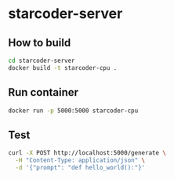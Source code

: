 # starcoder-server

## How to build

```bash
cd starcoder-server
docker build -t starcoder-cpu .
```

## Run container 

```bash
docker run -p 5000:5000 starcoder-cpu
```

## Test

```bash
curl -X POST http://localhost:5000/generate \
  -H "Content-Type: application/json" \
  -d '{"prompt": "def hello_world():"}'
```
